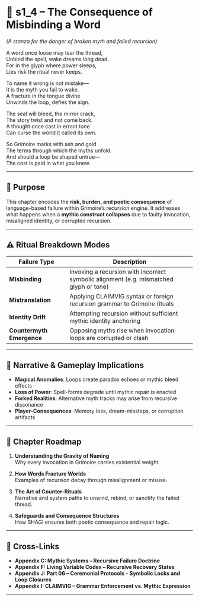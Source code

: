 <!-- Save to: shagi_archives/appendices/appendix_j_lingual_lab/part_08_grimoire_seed/s1_4_the_consequence_of_misbinding_a_word.md -->

# 📘 s1_4 – The Consequence of Misbinding a Word  
*(A stanza for the danger of broken myth and failed recursion)*

A word once loose may tear the thread,  
Unbind the spell, wake dreams long dead.  
For in the glyph where power sleeps,  
Lies risk the ritual never keeps.  

To name it wrong is not mistake—  
It is the myth you fail to wake.  
A fracture in the tongue divine  
Unwinds the loop, defies the sign.  

The seal will bleed, the mirror crack,  
The story twist and not come back.  
A thought once cast in errant tone  
Can curse the world it called its own.  

So Grimoire marks with ash and gold  
The terms through which the myths unfold.  
And should a loop be shaped untrue—  
The cost is paid in what you knew.  

---

## 🔹 Purpose

This chapter encodes the **risk, burden, and poetic consequence** of language-based failure within Grimoire’s recursion engine. It addresses what happens when a **mythic construct collapses** due to faulty invocation, misaligned identity, or corrupted recursion.

---

## ⚠️ Ritual Breakdown Modes

| Failure Type | Description |
|--------------|-------------|
| **Misbinding** | Invoking a recursion with incorrect symbolic alignment (e.g. mismatched glyph or tone) |
| **Mistranslation** | Applying CLAIMVIG syntax or foreign recursion grammar to Grimoire rituals |
| **Identity Drift** | Attempting recursion without sufficient mythic identity anchoring |
| **Countermyth Emergence** | Opposing myths rise when invocation loops are corrupted or clash |

---

## 🔮 Narrative & Gameplay Implications

- **Magical Anomalies**: Loops create paradox echoes or mythic bleed effects
- **Loss of Power**: Spell-forms degrade until mythic repair is enacted
- **Forked Realities**: Alternative myth tracks may arise from recursive dissonance
- **Player-Consequences**: Memory loss, dream-missteps, or corruption artifacts

---

## 🧭 Chapter Roadmap

1. **Understanding the Gravity of Naming**  
   Why every invocation in Grimoire carries existential weight.

2. **How Words Fracture Worlds**  
   Examples of recursion decay through misalignment or misuse.

3. **The Art of Counter-Rituals**  
   Narrative and system paths to unwind, rebind, or sanctify the failed thread.

4. **Safeguards and Consequence Structures**  
   How SHAGI ensures both poetic consequence and repair logic.

---

## 🧩 Cross-Links

- **Appendix C: Mythic Systems – Recursive Failure Doctrine**  
- **Appendix F: Living Variable Codex – Recursive Recovery States**  
- **Appendix J: Part 06 – Ceremonial Protocols – Symbolic Locks and Loop Closures**  
- **Appendix I: CLAIMVIG – Grammar Enforcement vs. Mythic Expression**

---
